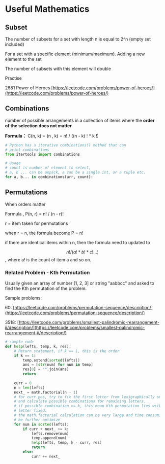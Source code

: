 # Useful Mathematics

## Subset

The number of subsets for a set with length n is equal to 2^n (empty set included)

For a set with a specific element (minimum/maximum). Adding a new element to the set

The number of subsets with this element will double

Practise

2681 Power of Heroes [https://leetcode.com/problems/power-of-heroes/](https://leetcode.com/problems/power-of-heroes/)



## Combinations

number of possible arrangements in a collection of items where the **order of the selection does not matter**

**Formula：** C(n, k) = (n , k) = n! / ((n - k) ! \* k !)

```python
# Python has a iterative combinations() method that can 
# print combinations 
from itertools import combinations

# Usage 
# count is number of element to select, 
# a, b ... can be unpack, a can be a single int, or a tuple etc. 
for a, b... in combinations(arr, count):
```

## Permutations

When orders matter

Formula , P(n, r) = n! / (n - r)!&#x20;

r = item taken for permutations

when r = n, the formula become P = n!

if there are identical items within n, then the formula need to updated to&#x20;

&#x20;$$n! / (a! * b! * c! ...)$$, where a! is the count of item a and so on.&#x20;

### Related Problem - Kth Permutation&#x20;

Usually given an array of number \[1, 2, 3] or string "aabbcc" and asked to find the Kth permutation of the problem.&#x20;

Sample problems:

60: [https://leetcode.com/problems/permutation-sequence/description/](https://leetcode.com/problems/permutation-sequence/description/)

3518: [https://leetcode.com/problems/smallest-palindromic-rearrangement-ii/description/](https://leetcode.com/problems/smallest-palindromic-rearrangement-ii/description/)

```python
# sample code
def help(lefts, temp, k, res):
    # Return statement, if k == 1, this is the order
    if k == 1:
        temp.extend(sorted(lefts))
        ans = [str(num) for num in temp]
        res[0] = "".join(ans)
        return 
            
    curr = 0
    n = len(lefts)
    next_ = math.factorial(n - 1)
    # for curr pos, try to fix the first letter from lexigraphically smallest, 
    # and calculate possible combinations for remaining letters. 
    # if possible combination >= k, this mean Kth permutation lies with the current 
    # letter fixed. 
    # the math.factorial calculation can be very large and time consuming, this could 
    # be further optimize
    for num in sorted(lefts):
        if curr + next_ >= k:
            lefts.remove(num)
            temp.append(num)
            help(lefts, temp, k - curr, res)
            return 
        else:
            curr += next_
```
